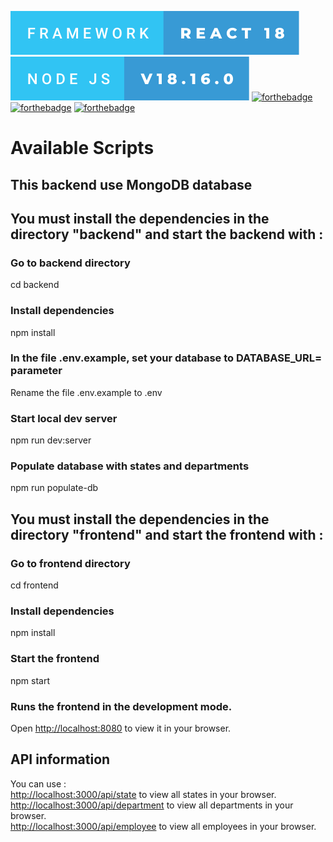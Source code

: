 [![forthebadge](./frontend/public/framework-react-18.svg)](https://forthebadge.com)
[![forthebadge](./frontend/public/node-js-v18.16.0.svg)](https://forthebadge.com)
[![forthebadge](https://forthebadge.com/images/badges/uses-js.svg)](https://forthebadge.com)
[![forthebadge](https://forthebadge.com/images/badges/uses-html.svg)](https://forthebadge.com)
[![forthebadge](https://forthebadge.com/images/badges/uses-css.svg)](https://forthebadge.com)

# Available Scripts

## This backend use MongoDB database
## You must install the dependencies in the directory "backend" and start the backend with :

### Go to backend directory
cd backend

### Install dependencies
npm install

### In the file .env.example, set your database to DATABASE_URL= parameter
Rename the file .env.example to .env

### Start local dev server
npm run dev:server

### Populate database with states and departments
npm run populate-db


## You must install the dependencies in the directory "frontend" and start the frontend with :

### Go to frontend directory
cd frontend

### Install dependencies
npm install

### Start the frontend
npm start


### Runs the frontend in the development mode.
Open [http://localhost:8080](http://localhost:8080) to view it in your browser.

## API information
You can use :  
[http://localhost:3000/api/state](http://localhost:3000/api/state) to view all states in your browser.  
[http://localhost:3000/api/department](http://localhost:3000/api/departments) to view all departments in your browser.  
[http://localhost:3000/api/employee](http://localhost:3000/api/employee) to view all employees in your browser.  